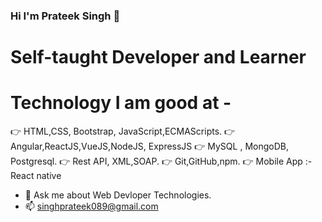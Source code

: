 ### Hi I'm Prateek Singh 👋


# Self-taught Developer and Learner
# Technology I am good at -
 👉 HTML,CSS, Bootstrap, JavaScript,ECMAScripts.
 👉  Angular,ReactJS,VueJS,NodeJS, ExpressJS
 👉  MySQL , MongoDB, Postgresql.
 👉 Rest API, XML,SOAP.
 👉 Git,GitHub,npm.
 👉 Mobile App :- React native
- 💬 Ask me about Web Devloper Technologies.
- 📫 singhprateek089@gmail.com
